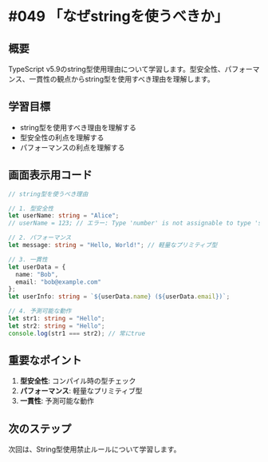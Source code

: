# #049 「なぜstringを使うべきか」

## 概要
TypeScript v5.9のstring型使用理由について学習します。型安全性、パフォーマンス、一貫性の観点からstring型を使用すべき理由を理解します。

## 学習目標
- string型を使用すべき理由を理解する
- 型安全性の利点を理解する
- パフォーマンスの利点を理解する

## 画面表示用コード

```typescript
// string型を使うべき理由

// 1. 型安全性
let userName: string = "Alice";
// userName = 123; // エラー: Type 'number' is not assignable to type 'string'

// 2. パフォーマンス
let message: string = "Hello, World!"; // 軽量なプリミティブ型

// 3. 一貫性
let userData = {
  name: "Bob",
  email: "bob@example.com"
};
let userInfo: string = `${userData.name} (${userData.email})`;

// 4. 予測可能な動作
let str1: string = "Hello";
let str2: string = "Hello";
console.log(str1 === str2); // 常にtrue
```

## 重要なポイント
1. **型安全性**: コンパイル時の型チェック
2. **パフォーマンス**: 軽量なプリミティブ型
3. **一貫性**: 予測可能な動作

## 次のステップ
次回は、String型使用禁止ルールについて学習します。